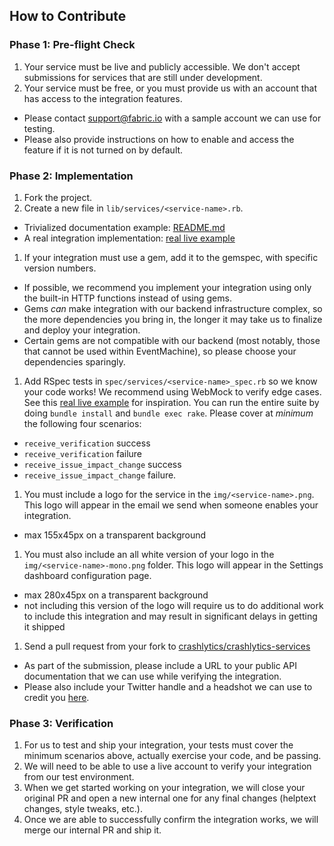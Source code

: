 ## How to Contribute ##

### Phase 1: Pre-flight Check
1. Your service must be live and publicly accessible.  We don't accept submissions for services that are still under development.
1. Your service must be free, or you must provide us with an account that has access to the integration features.
  * Please contact support@fabric.io with a sample account we can use for testing.
  * Please also provide instructions on how to enable and access the feature if it is not turned on by default.

### Phase 2: Implementation
1. Fork the project.
1. Create a new file in `lib/services/<service-name>.rb`.
  * Trivialized documentation example: [README.md](https://github.com/crashlytics/crashlytics-services/blob/master/README.md)
  * A real integration implementation: [real live example](https://github.com/crashlytics/crashlytics-services/blob/master/lib/services/zohoprojects.rb)
1. If your integration must use a gem, add it to the gemspec, with specific version numbers.
  * If possible, we recommend you implement your integration using only the built-in HTTP functions instead of using gems.
  * Gems _can_ make integration with our backend infrastructure complex, so the more dependencies you bring in, the longer it may take us to finalize and deploy your integration.
  * Certain gems are not compatible with our backend (most notably, those that cannot be used within EventMachine), so please choose your dependencies sparingly.
1. Add RSpec tests in `spec/services/<service-name>_spec.rb` so we know your code works! We recommend using WebMock to verify edge cases.  See this [real live example](https://github.com/crashlytics/crashlytics-services/blob/master/spec/services/zohoprojects_spec.rb) for inspiration.  You can run the entire suite by doing `bundle install` and `bundle exec rake`. Please cover at _minimum_ the following four scenarios:
  * `receive_verification` success
  * `receive_verification` failure
  * `receive_issue_impact_change` success
  * `receive_issue_impact_change` failure.
1. You must include a logo for the service in the `img/<service-name>.png`.  This logo will appear in the email we send when someone enables your integration.
  * max 155x45px on a transparent background
1. You must also include an all white version of your logo in the `img/<service-name>-mono.png` folder.  This logo will appear in the Settings dashboard configuration page.
  * max 280x45px on a transparent background
  * not including this version of the logo will require us to do additional work to include this integration and may result in significant delays in getting it shipped
1. Send a pull request from your fork to [crashlytics/crashlytics-services](https://github.com/crashlytics/crashlytics-services)
  * As part of the submission, please include a URL to your public API documentation that we can use while verifying the integration.
  * Please also include your Twitter handle and a headshot we can use to credit you [here](https://try.crashlytics.com/integrations/).

### Phase 3: Verification
1. For us to test and ship your integration, your tests must cover the minimum scenarios above, actually exercise your code, and be passing.
1. We will need to be able to use a live account to verify your integration from our test environment.
1. When we get started working on your integration, we will close your original PR and open a new internal one for any final changes (helptext changes, style tweaks, etc.).
1. Once we are able to successfully confirm the integration works, we will merge our internal PR and ship it.
